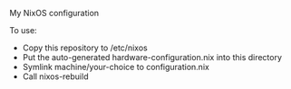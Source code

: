 My NixOS configuration

To use:
- Copy this repository to /etc/nixos
- Put the auto-generated hardware-configuration.nix into this directory
- Symlink machine/your-choice to configuration.nix
- Call nixos-rebuild
